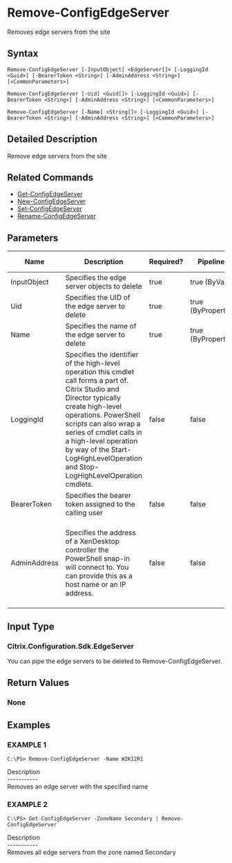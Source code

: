 ﻿# Remove-ConfigEdgeServer

   Removes edge servers from the site

## Syntax
```
Remove-ConfigEdgeServer [-InputObject] <EdgeServer[]> [-LoggingId <Guid>] [-BearerToken <String>] [-AdminAddress <String>] [<CommonParameters>]

Remove-ConfigEdgeServer [-Uid] <Guid[]> [-LoggingId <Guid>] [-BearerToken <String>] [-AdminAddress <String>] [<CommonParameters>]

Remove-ConfigEdgeServer [-Name] <String[]> [-LoggingId <Guid>] [-BearerToken <String>] [-AdminAddress <String>] [<CommonParameters>]
```

## Detailed Description
   Remove edge servers from the site

## Related Commands
  * [Get-ConfigEdgeServer](Get-ConfigEdgeServer.html)
  * [New-ConfigEdgeServer](New-ConfigEdgeServer.html)
  * [Set-ConfigEdgeServer](Set-ConfigEdgeServer.html)
  * [Rename-ConfigEdgeServer](Rename-ConfigEdgeServer.html)
## Parameters

| Name   | Description | Required? | Pipeline Input | Default Value |
| --- | --- | --- | --- | --- |
| InputObject | Specifies the edge server objects to delete | true | true (ByValue) |  |
| Uid | Specifies the UID of the edge server to delete | true | true (ByPropertyName) |  |
| Name | Specifies the name of the edge server to delete | true | true (ByPropertyName) |  |
| LoggingId | Specifies the identifier of the high-level operation this cmdlet call forms a part of. Citrix Studio and Director typically create high-level operations. PowerShell scripts can also wrap a series of cmdlet calls in a high-level operation by way of the Start-LogHighLevelOperation and Stop-LogHighLevelOperation cmdlets. | false | false |  |
| BearerToken | Specifies the bearer token assigned to the calling user | false | false |  |
| AdminAddress | Specifies the address of a XenDesktop controller the PowerShell snap-in will connect to. You can provide this as a host name or an IP address. | false | false | Localhost. Once a value is provided by any cmdlet, this value becomes the default. |

## Input Type
### Citrix.Configuration.Sdk.EdgeServer
   You can pipe the edge servers to be deleted to Remove-ConfigEdgeServer.
## Return Values
### None
   
## Examples

### EXAMPLE 1
```
C:\PS> Remove-ConfigEdgeServer -Name W2K12R1
```
   Description<br>-----------<br>Removes an edge server with the specified name
### EXAMPLE 2
```
C:\PS> Get-ConfigEdgeServer -ZoneName Secondary | Remove-ConfigEdgeServer
```
   Description<br>-----------<br>Removes all edge servers from the zone named Secondary
